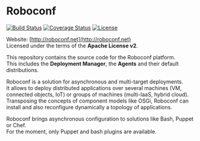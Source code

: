 # Roboconf 
[![Build Status](http://travis-ci.org/roboconf/roboconf-platform.png?branch=master)](http://travis-ci.org/roboconf/roboconf-platform)
[![Coverage Status](http://coveralls.io/repos/roboconf/roboconf-platform/badge.png)](http://coveralls.io/r/roboconf/roboconf-platform)
[![License](https://pypip.in/license/apache-libcloud/badge.png)](http://www.apache.org/licenses/LICENSE-2.0)

Website: [http://roboconf.net](http://roboconf.net)  
Licensed under the terms of the **Apache License v2**.

This repository contains the source code for the Roboconf platform.  
This includes the **Deployment Manager**, the **Agents** and their default distributions.

Roboconf is a solution for asynchronous and multi-target deployments.  
It allows to deploy distributed applications over several machines (VM, connected objects, IoT) or
groups of machines (multi-IaaS, hybrid cloud). Transposing the concepts of component models like OSGi,
Roboconf can install and also reconfigure dynamically a topology of applications.

Roboconf brings asynchronous configuration to solutions like Bash, Puppet or Chef.  
For the moment, only Puppet and bash plugins are available.
